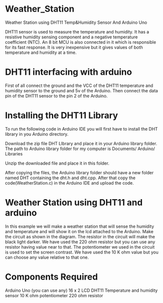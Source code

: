 # Weather_Station
Weather Station using DHT11 Temp&amp;Humidity Sensor And Arduino Uno

DHT11 sensor is used to measure the temperature and humidity. It has a resistive humidity sensing component and a negative temperature coefficient (NTC). An 8 bit MCU is also connected in it which is responsible for its fast response. It is very inexpensive but it gives values of both temperature and humidity at a time.

# DHT11 interfacing with arduino
First of all connect the ground and the VCC of the DHT11 temperature and humidity sensor to the ground and 5v of the Arduino. Then connect the data pin of the DHT11 sensor to the pin 2 of the Arduino.

# Installing the DHT11 Library 
To run the following code in Arduino IDE you will first have to install the DHT library in you Arduino directory.

Download the zip file DHT LIbrary and place it in your Arduino library folder. The path to Arduino library folder for my computer is Documents/ Arduino/ Libraries

Unzip the downloaded file and place it in this folder.

After copying the files, the Arduino library folder should have a new folder named DHT containing the dht.h and dht.cpp. After that copy the code(WeatherStation.c) in the Arduino IDE and upload the code.

# Weather Station using DHT11 and arduino
In this example we will make a weather station that will sense the humidity and temperature and will show it on the lcd attached to the Arduino. Make the circuit as shown in the diagram. The resistor in the circuit will make the black light darker. We have used the 220 ohm resistor but you can use any resistor having value near to that. The potentiometer we used in the circuit is used to set the screen contrast. We have used the 10 K ohm value but you can choose any value relative to that one.

# Components Required 
Arduino Uno (you can use any)
16 x 2 LCD
DHT11 Temperature and humidity sensor
10 K ohm potentiometer
220 ohm resistor


